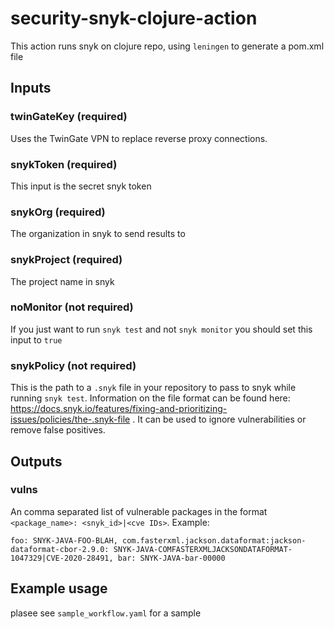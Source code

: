 # security-snyk-clojure-action

This action runs snyk on clojure repo, using `leningen` to generate a pom.xml file

## Inputs
### twinGateKey (required)
Uses the TwinGate VPN to replace reverse proxy connections.

### snykToken (required)
This input is the secret snyk token

### snykOrg (required)
The organization in snyk to send results to

### snykProject (required)
The project name in snyk

### noMonitor (not required)
If you just want to run `snyk test` and not `snyk monitor` you should set this input to `true`

### snykPolicy (not required)
This is the path to a `.snyk` file in your repository to pass to snyk while running `snyk test`. Information on the file format can be found here: https://docs.snyk.io/features/fixing-and-prioritizing-issues/policies/the-.snyk-file . It can be used to ignore vulnerabilities or remove false positives.

## Outputs
### vulns
An comma separated list of vulnerable packages in the format `<package_name>: <snyk_id>|<cve IDs>`. Example:
```
foo: SNYK-JAVA-FOO-BLAH, com.fasterxml.jackson.dataformat:jackson-dataformat-cbor-2.9.0: SNYK-JAVA-COMFASTERXMLJACKSONDATAFORMAT-1047329|CVE-2020-28491, bar: SNYK-JAVA-bar-00000
```

## Example usage
plasee see `sample_workflow.yaml` for a sample
